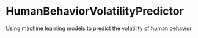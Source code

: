 # HumanBehaviorVolatilityPredictor
Using machine learning models to predict the volatility of human behavior

